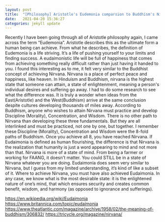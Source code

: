 ```yaml
---
layout: post
title:  "[Philosophy] Aristotle's Eudemonia comparsion to Buddhism's Nirvana"
date:   2021-04-20 15:36:27
categories: jekyll update
---
```


Recently I have been going through all of Aristotle philosophy again, I came across the term “Eudemonia”.  Aristotle describes this as the ultimate form a human being can achieve.  From what he describes, the definition of Eudemonia is a life striving. It’s a life of pushing yourself to your limits and finding success. A eudaimonistic life will be full of happiness that comes from achieving something really difficult rather than just having it handed to you. I found this interesting as to me, it felt very similar to the Buddhist concept of achieving Nirvana. Nirvana is a place of perfect peace and happiness, like heaven. In Hinduism and Buddhism, nirvana is the highest state that someone can attain, a state of enlightenment, meaning a person's individual desires and suffering go away. I had to do some research to see what the difference was. It is truly a wonder when ideas from the East(Aristotle) and the West(Buddhism) arrive at the same conclusion despite cultures developing thousands of miles away. According to Buddhism, anyone who wishes to attain Nirvana must practice and develop Discipline (Morality), Concentration, and Wisdom. There is no other path to Nirvana than developing these three fundamentals. But they are all interlinked and must be practiced, not one by one, but together. I remember these Discipline (Morality), Concentration and Wisdom were the 8-fold paths of Buddhism. Once you achieve all 8, you have reached Nirvana. If Eudaimonia is defined as human flourishing, the difference is that Nirvana is the realization that humanity is just a word appearing to mind and not more than that. Nirvana is more of a state of mind. From being a farmer or working for FAANG, it doesn't matter. You could STILL be in a state of Nirvana whatever you are doing. Eudaimonia does seem very similar to Nirvana, but I guess from my limited understanding, it’s kind of like a subset of it. Where to achieve Nirvana, you must have also achieved Eudaimonia. In any case, we know what is the most desirable state: it is the enlightened nature of one’s mind, that which ensures security and creates common benefit, wisdom, and harmony (as opposed to ignorance and sufferings).


https://en.wikipedia.org/wiki/Eudaimonia
https://www.britannica.com/topic/eudaimonia
https://www.theatlantic.com/magazine/archive/1958/02/the-meaning-of-buddhism/306832/
https://tricycle.org/magazine/nirvana/
